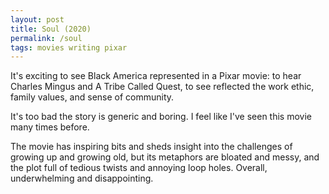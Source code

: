 ```yaml
---
layout: post
title: Soul (2020)
permalink: /soul
tags: movies writing pixar
---
```


It's exciting to see Black America represented in a Pixar movie: to hear Charles Mingus and A Tribe Called Quest, to see reflected the work ethic, family values, and sense of community.
<!--more-->
It's too bad the story is generic and boring.
I feel like I've seen this movie many times before.

The movie has inspiring bits and sheds insight into the challenges of growing up and growing old, but its metaphors are bloated and messy, and the plot full of tedious twists and annoying loop holes.
Overall, underwhelming and disappointing.